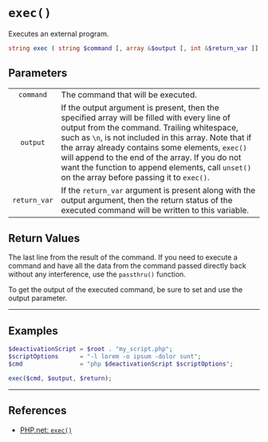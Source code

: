 # `exec()`

Executes an external program.

```php
string exec ( string $command [, array &$output [, int &$return_var ]] )
```

## Parameters

|              |                                                                                                                                                                                                                                                                                                                                                                                                              |
|:------------:|--------------------------------------------------------------------------------------------------------------------------------------------------------------------------------------------------------------------------------------------------------------------------------------------------------------------------------------------------------------------------------------------------------------|
|  `command`   | The command that will be executed.                                                                                                                                                                                                                                                                                                                                                                           |
|   `output`   | If the output argument is present, then the specified array will be filled with every line of output from the command. Trailing whitespace, such as `\n`, is not included in this array. Note that if the array already contains some elements, `exec()` will append to the end of the array. If you do not want the function to append elements, call `unset()` on the array before passing it to `exec()`. |
| `return_var` | If the `return_var` argument is present along with the output argument, then the return status of the executed command will be written to this variable.                                                                                                                                                                                                                                                     |

## Return Values

The last line from the result of the command. If you need to execute a command and have all the data from the command passed directly back without any interference, use the `passthru()` function.

To get the output of the executed command, be sure to set and use the output parameter.

---

## Examples

```php
$deactivationScript = $root . "my_script.php";
$scriptOptions      = "-l lorem -o ipsum -dolor sunt";
$cmd                = "php $deactivationScript $scriptOptions";

exec($cmd, $output, $return);
```

---

## References

-   [PHP.net: `exec()`](http://php.net/manual/en/function.exec.php)
